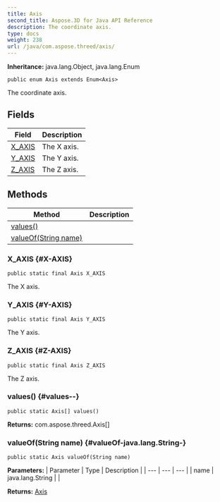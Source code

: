 ```yaml
---
title: Axis
second_title: Aspose.3D for Java API Reference
description: The coordinate axis.
type: docs
weight: 238
url: /java/com.aspose.threed/axis/
---
```


**Inheritance:**
java.lang.Object, java.lang.Enum
```
public enum Axis extends Enum<Axis>
```

The coordinate axis.
## Fields

| Field | Description |
| --- | --- |
| [X_AXIS](#X-AXIS) | The X axis. |
| [Y_AXIS](#Y-AXIS) | The Y axis. |
| [Z_AXIS](#Z-AXIS) | The Z axis. |
## Methods

| Method | Description |
| --- | --- |
| [values()](#values--) |  |
| [valueOf(String name)](#valueOf-java.lang.String-) |  |
### X_AXIS {#X-AXIS}
```
public static final Axis X_AXIS
```


The X axis.

### Y_AXIS {#Y-AXIS}
```
public static final Axis Y_AXIS
```


The Y axis.

### Z_AXIS {#Z-AXIS}
```
public static final Axis Z_AXIS
```


The Z axis.

### values() {#values--}
```
public static Axis[] values()
```




**Returns:**
com.aspose.threed.Axis[]
### valueOf(String name) {#valueOf-java.lang.String-}
```
public static Axis valueOf(String name)
```




**Parameters:**
| Parameter | Type | Description |
| --- | --- | --- |
| name | java.lang.String |  |

**Returns:**
[Axis](../../com.aspose.threed/axis)
